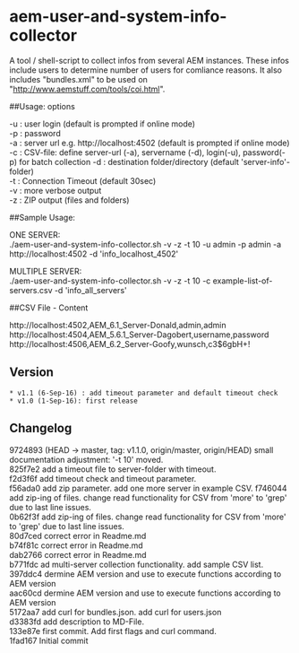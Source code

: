 # aem-user-and-system-info-collector
A tool / shell-script to collect infos from several AEM instances. These infos include users to determine number of users for comliance reasons. It also includes "bundles.xml" to be used on "http://www.aemstuff.com/tools/coi.html".

##Usage: options

-u : user login (default is prompted if online mode)  
-p : password  
-a : server url e.g. http://localhost:4502 (default is prompted if online mode)  
-c : CSV-file: define server-url (-a), servername (-d), login(-u), password(-p)                                                                                                                                                                                          for batch collection
-d : destination folder/directory (default 'server-info'-folder)  
-t : Connection Timeout (default 30sec)  
-v : more verbose output  
-z : ZIP output (files and folders)  

##Sample Usage:

ONE SERVER:  
./aem-user-and-system-info-collector.sh  -v -z -t 10 -u admin -p admin -a http://localhost:4502 -d 'info_localhost_4502'  

MULTIPLE SERVER:  
./aem-user-and-system-info-collector.sh  -v -z -t 10 -c example-list-of-servers.csv -d 'info_all_servers'  

##CSV File - Content

http://localhost:4502,AEM_6.1_Server-Donald,admin,admin  
http://localhost:4504,AEM_5.6.1_Server-Dagobert,username,password  
http://localhost:4506,AEM_6.2_Server-Goofy,wunsch,c3$6gbH+!  

## Version 
	* v1.1 (6-Sep-16) : add timeout parameter and default timeout check 
	* v1.0 (1-Sep-16): first release


## Changelog

9724893 (HEAD -> master, tag: v1.1.0, origin/master, origin/HEAD) small documentation adjustment: '-t 10' moved.  
825f7e2 add a timeout file to server-folder with timeout.  
f2d3f6f add timeout check and timeout parameter.  
f56ada0  add zip parameter. add one more server in example CSV. 
f746044 add zip-ing of files. change read functionality for CSV from 'more' to 'grep' due to last line issues.  
0b62f3f add zip-ing of files. change read functionality for CSV from 'more' to 'grep' due to last line issues.  
80d7ced correct error in Readme.md  
b74f81c correct error in Readme.md  
dab2766 correct error in Readme.md  
b771fdc ad multi-server collection functionality. add sample CSV list.  
397ddc4 dermine AEM version and use to execute functions according to AEM version  
aac60cd dermine AEM version and use to execute functions according to AEM version  
5172aa7 add curl for bundles.json. add curl for users.json  
d3383fd add description to MD-File.  
133e87e first commit. Add first flags and curl command.  
1fad167 Initial commit  

